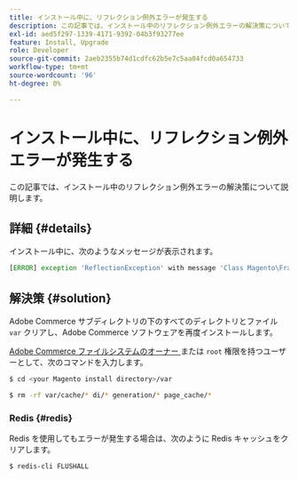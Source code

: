 ```yaml
---
title: インストール中に、リフレクション例外エラーが発生する
description: この記事では、インストール中のリフレクション例外エラーの解決策について説明します。
exl-id: aed5f297-1339-4171-9392-04b3f93277ee
feature: Install, Upgrade
role: Developer
source-git-commit: 2aeb2355b74d1cdfc62b5e7c5aa04fcd0a654733
workflow-type: tm+mt
source-wordcount: '96'
ht-degree: 0%

---
```


# インストール中に、リフレクション例外エラーが発生する

この記事では、インストール中のリフレクション例外エラーの解決策について説明します。

## 詳細 {#details}

インストール中に、次のようなメッセージが表示されます。

```php
[ERROR] exception 'ReflectionException' with message 'Class Magento\Framework\StoreManagerInterface does not exist' in /<path>/lib/internal/Magento/Framework/Code/Reader/ClassReader.php
```

## 解決策 {#solution}

Adobe Commerce サブディレクトリの下のすべてのディレクトリとファイル `var` クリアし、Adobe Commerce ソフトウェアを再度インストールします。

[Adobe Commerce ファイルシステムのオーナー ](https://experienceleague.adobe.com/ja/docs/commerce-operations/installation-guide/prerequisites/file-system/overview) または `root` 権限を持つユーザーとして、次のコマンドを入力します。

```bash
$ cd <your Magento install directory>/var
```

```bash
$ rm -rf var/cache/* di/* generation/* page_cache/*
```

### Redis {#redis}

Redis を使用してもエラーが発生する場合は、次のように Redis キャッシュをクリアします。

```bash
$ redis-cli FLUSHALL
```
